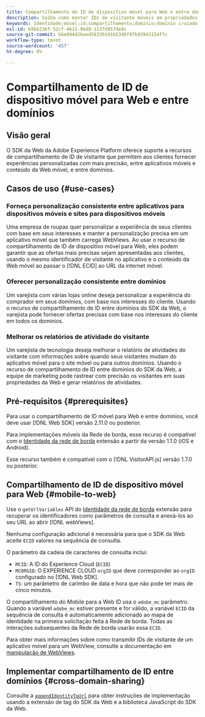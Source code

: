 ```yaml
---
title: Compartilhamento de ID de dispositivo móvel para Web e entre domínios
description: Saiba como manter IDs de visitante móveis em propriedades da Web e entre domínios
keywords: Identidade;móvel;id;compartilhamento;domínio;domínio cruzado;sdk;plataforma;
exl-id: b9bb236f-52cf-4615-96d8-1137d957de8c
source-git-commit: b6e084d2beed58339191b53d0f97b93943154f7c
workflow-type: tm+mt
source-wordcount: '457'
ht-degree: 0%

---
```


# Compartilhamento de ID de dispositivo móvel para Web e entre domínios

## Visão geral

O SDK da Web da Adobe Experience Platform oferece suporte a recursos de compartilhamento de ID de visitante que permitem aos clientes fornecer experiências personalizadas com mais precisão, entre aplicativos móveis e conteúdo da Web móvel, e entre domínios.

## Casos de uso {#use-cases}

### Forneça personalização consistente entre aplicativos para dispositivos móveis e sites para dispositivos móveis

Uma empresa de roupas quer personalizar a experiência de seus clientes com base em seus interesses e manter a personalização precisa em um aplicativo móvel que também carrega WebViews. Ao usar o recurso de compartilhamento de ID de dispositivo móvel para Web, eles podem garantir que as ofertas mais precisas sejam apresentadas aos clientes, usando o mesmo identificador de visitante no aplicativo e o conteúdo da Web móvel ao passar o [!DNL ECID] ao URL da internet móvel.

### Oferecer personalização consistente entre domínios

Um varejista com várias lojas online deseja personalizar a experiência do comprador em seus domínios, com base nos interesses do cliente. Usando o recurso de compartilhamento de ID entre domínios do SDK da Web, o varejista pode fornecer ofertas precisas com base nos interesses do cliente em todos os domínios.

### Melhorar os relatórios de atividade do visitante

Um varejista de tecnologia deseja melhorar o relatório de atividades do visitante com informações sobre quando seus visitantes mudam do aplicativo móvel para o site móvel ou para outros domínios. Usando o recurso de compartilhamento de ID entre domínios do SDK da Web, a equipe de marketing pode rastrear com precisão os visitantes em suas propriedades da Web e gerar relatórios de atividades.

## Pré-requisitos {#prerequisites}

Para usar o compartilhamento de ID móvel para Web e entre domínios, você deve usar [!DNL Web SDK] versão 2.11.0 ou posterior.

Para implementações móveis da Rede de borda, esse recurso é compatível com o [Identidade da rede de borda](https://developer.adobe.com/client-sdks/documentation/identity-for-edge-network/) extensão a partir da versão 1.1.0 (iOS e Android).

Esse recurso também é compatível com o [!DNL VisitorAPI.js] versão 1.7.0 ou posterior.

## Compartilhamento de ID de dispositivo móvel para Web {#mobile-to-web}

Use o `getUrlVariables` API do [Identidade da rede de borda](https://developer.adobe.com/client-sdks/documentation/identity-for-edge-network/api-reference/#geturlvariables) extensão para recuperar os identificadores como parâmetros de consulta e anexá-los ao seu URL ao abrir [!DNL webViews].

Nenhuma configuração adicional é necessária para que o SDK da Web aceite `ECID` valores na sequência de consulta.

O parâmetro da cadeia de caracteres de consulta inclui:

* `MCID`: A ID do Experience Cloud (`ECID`)
* `MCORGID`: O EXPERIENCE CLOUD `orgID` que deve corresponder ao `orgID` configurado no [!DNL Web SDK].
* `TS`: um parâmetro de carimbo de data e hora que não pode ter mais de cinco minutos.


O compartilhamento do Mobile para a Web ID usa o `adobe_mc` parâmetro. Quando a variável `adobe_mc` estiver presente e for válido, a variável `ECID` da sequência de consulta é automaticamente adicionado ao mapa de identidade na primeira solicitação feita à Rede de borda. Todas as interações subsequentes da Rede de borda usarão essa `ECID`.

Para obter mais informações sobre como transmitir IDs de visitante de um aplicativo móvel para um WebView, consulte a documentação em [manipulação de WebViews](https://experienceleague.adobe.com/docs/platform-learn/implement-mobile-sdk/app-implementation/web-views.html#implementation).

## Implementar compartilhamento de ID entre domínios {#cross-domain-sharing}

Consulte a [`appendIdentityToUrl`](../commands/appendidentitytourl.md) para obter instruções de implementação usando a extensão de tag do SDK da Web e a biblioteca JavaScript do SDK da Web.
